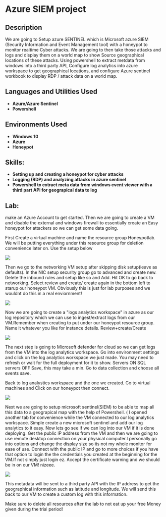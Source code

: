 <h1>Azure SIEM project </h1>

<h2>Description</h2>
We are going to Setup azure SENTINEL which is Microsoft azure SIEM (Security Information and Event Management tool) with a honeypot to monitor realtime Cyber attacks. We are going to then take those attacks and logs and display them on a world map to show Source geographical locations of these attacks. Using powershell to extract metdata  from windows into a third party API, Configure log analytics into azure workspace to get geographical locations, and configure Azure sentinel workbook to display RDP / attack data on a world map.
<br />


<h2>Languages and Utilities Used</h2>

- <b>Azure/Azure Sentinel</b> 
- <b>Powershell</b>

<h2>Environments Used</h2>

- <b>Windows 10</b>
- <b>Azure</b>
- <b>Honeypot</b>

<h2>Skills:</h2> 

- <b>Setting up and creating a honeypot for cyber attacks</b>
- <b>Logging (RDP) and analyzing attacks in azure sentinel</b>
- <b>Powershell to extract meta data from windows event viewer with a third part API for geograpical data to log</b>

<h2>Lab:</h2> 

<p>make an Azure Account to get started. Then we are going to create a VM and disable the external and windows firewall to essentially create an Easy honeypot for attackers so we can get some data going. </p>
<p> First Create a virtual machine  and name the resource group Honeypotlab. We will be putting everything under this resource group for deletion convenience later on. Use the setup below</p> 
<img src="https://imgur.com/knYlKAd.gif"/>

<p>Then we go to the networking VM setup after skipping disk setup(leave as defaults). In the NIC setup security group go to advanced and create new. Delete the inbound rules and setup like so and Add. Hit OK to go back to networking. Select review and create/ create again in the bottom left to starup our honeypot VM. Obviously this is just for lab purposes and we wouldnt do this in a real enviornment!</p>
<img src="https://imgur.com/gIpBSiE.gif"/>
  
<p>Now we are going to create a "logs analytics workspace" in azure as our log repository which we can use to ingest/extract logs from our VM.Remember when creating to put under our honeypot resource group. Name it whatever you like for instance details. Review+create/Create</p>
<img src="https://imgur.com/SHGiWs8.gif"/>

<p>The next step is going to Microsoft defender for cloud so we can get logs from the VM into the log analytics workspace. Go into environment settings and click on the log analytics workspace we just made. You may need to refresh or wait for the full deployment for it to show. Servers ON SQL servers OFF Save, this may take a min. Go to data collection and choose all events save.</p>

<p>Back to log analystics workspace and the one we created. Go to virtual machines and Click on our honeypot then connect.</p>
<img src="https://imgur.com/cU2jMaq.gif"/>

<p>Next we are going to setup microsoft sentinel(SIEM) to be able to map all this data to a geograpical map with the help of Powershell. ( I opened another tab for convenience while the VM connected to our log analytics workspace. Simple create a new microsoft sentinel and add our log analytics to it easy. Now lets go see if we can log into our VM if it is done deploying. Get the public IP address from the VM and then we are going to use remote desktop connection on your physical computer.I personally go into options and change the display size so its not my whole monitor for ease of use. Connect with the public IP and go to more choices if you have that option to login the the credentials you created at the beginning for the VM.If not simply just login ez. Accept the certificate warning and we should be in on our VM! nizeee.</p>
<img src="https://imgur.com/baCywCp.gif"/>
  
  
  
<p>This metadata will be sent to a third party API with the IP address to get the geographical information such as latitude and longitude. We will send this back to our VM to create a custom log with this information. </p>

<p></p>

<p>Make sure to delete all resources after the lab to not eat up your free Money given during the trial period!</p>

<p></p>
